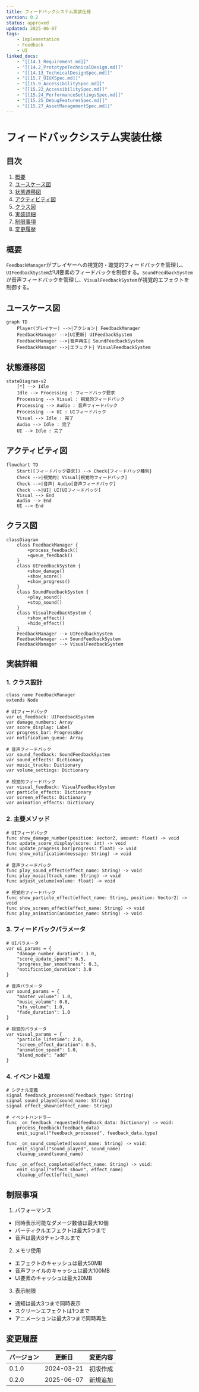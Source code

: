 ```yaml
---
title: フィードバックシステム実装仕様
version: 0.2
status: approved
updated: 2025-06-07
tags:
    - Implementation
    - Feedback
    - UI
linked_docs:
    - "[[14.1_Requirement.md]]"
    - "[[14.2_PrototypeTechnicalDesign.md]]"
    - "[[14.13_TechnicalDesignSpec.md]]"
    - "[[15.7_UIUXSpec.md]]"
    - "[[15.9_AccessibilitySpec.md]]"
    - "[[15.22_AccessibilitySpec.md]]"
    - "[[15.24_PerformanceSettingsSpec.md]]"
    - "[[15.25_DebugFeaturesSpec.md]]"
    - "[[15.27_AssetManagementSpec.md]]"
---
```


# フィードバックシステム実装仕様

## 目次

1. [概要](#概要)
2. [ユースケース図](#ユースケース図)
3. [状態遷移図](#状態遷移図)
4. [アクティビティ図](#アクティビティ図)
5. [クラス図](#クラス図)
6. [実装詳細](#実装詳細)
7. [制限事項](#制限事項)
8. [変更履歴](#変更履歴)

## 概要

`FeedbackManager`がプレイヤーへの視覚的・聴覚的フィードバックを管理し、`UIFeedbackSystem`がUI要素のフィードバックを制御する。`SoundFeedbackSystem`が音声フィードバックを管理し、`VisualFeedbackSystem`が視覚的エフェクトを制御する。

## ユースケース図

```mermaid
graph TD
    Player(プレイヤー) -->|アクション| FeedbackManager
    FeedbackManager -->|UI更新| UIFeedbackSystem
    FeedbackManager -->|音声再生| SoundFeedbackSystem
    FeedbackManager -->|エフェクト| VisualFeedbackSystem
```

## 状態遷移図

```mermaid
stateDiagram-v2
    [*] --> Idle
    Idle --> Processing : フィードバック要求
    Processing --> Visual : 視覚的フィードバック
    Processing --> Audio : 音声フィードバック
    Processing --> UI : UIフィードバック
    Visual --> Idle : 完了
    Audio --> Idle : 完了
    UI --> Idle : 完了
```

## アクティビティ図

```mermaid
flowchart TD
    Start([フィードバック要求]) --> Check{フィードバック種別}
    Check -->|視覚的| Visual[視覚的フィードバック]
    Check -->|音声| Audio[音声フィードバック]
    Check -->|UI| UI[UIフィードバック]
    Visual --> End
    Audio --> End
    UI --> End
```

## クラス図

```mermaid
classDiagram
    class FeedbackManager {
        +process_feedback()
        +queue_feedback()
    }
    class UIFeedbackSystem {
        +show_damage()
        +show_score()
        +show_progress()
    }
    class SoundFeedbackSystem {
        +play_sound()
        +stop_sound()
    }
    class VisualFeedbackSystem {
        +show_effect()
        +hide_effect()
    }
    FeedbackManager --> UIFeedbackSystem
    FeedbackManager --> SoundFeedbackSystem
    FeedbackManager --> VisualFeedbackSystem
```

## 実装詳細

### 1. クラス設計
```gdscript
class_name FeedbackManager
extends Node

# UIフィードバック
var ui_feedback: UIFeedbackSystem
var damage_numbers: Array
var score_display: Label
var progress_bar: ProgressBar
var notification_queue: Array

# 音声フィードバック
var sound_feedback: SoundFeedbackSystem
var sound_effects: Dictionary
var music_tracks: Dictionary
var volume_settings: Dictionary

# 視覚的フィードバック
var visual_feedback: VisualFeedbackSystem
var particle_effects: Dictionary
var screen_effects: Dictionary
var animation_effects: Dictionary
```

### 2. 主要メソッド
```gdscript
# UIフィードバック
func show_damage_number(position: Vector2, amount: float) -> void
func update_score_display(score: int) -> void
func update_progress_bar(progress: float) -> void
func show_notification(message: String) -> void

# 音声フィードバック
func play_sound_effect(effect_name: String) -> void
func play_music(track_name: String) -> void
func adjust_volume(volume: float) -> void

# 視覚的フィードバック
func show_particle_effect(effect_name: String, position: Vector2) -> void
func show_screen_effect(effect_name: String) -> void
func play_animation(animation_name: String) -> void
```

### 3. フィードバックパラメータ
```gdscript
# UIパラメータ
var ui_params = {
    "damage_number_duration": 1.0,
    "score_update_speed": 0.5,
    "progress_bar_smoothness": 0.3,
    "notification_duration": 3.0
}

# 音声パラメータ
var sound_params = {
    "master_volume": 1.0,
    "music_volume": 0.8,
    "sfx_volume": 1.0,
    "fade_duration": 1.0
}

# 視覚的パラメータ
var visual_params = {
    "particle_lifetime": 2.0,
    "screen_effect_duration": 0.5,
    "animation_speed": 1.0,
    "blend_mode": "add"
}
```

### 4. イベント処理
```gdscript
# シグナル定義
signal feedback_processed(feedback_type: String)
signal sound_played(sound_name: String)
signal effect_shown(effect_name: String)

# イベントハンドラー
func _on_feedback_requested(feedback_data: Dictionary) -> void:
    process_feedback(feedback_data)
    emit_signal("feedback_processed", feedback_data.type)

func _on_sound_completed(sound_name: String) -> void:
    emit_signal("sound_played", sound_name)
    cleanup_sound(sound_name)

func _on_effect_completed(effect_name: String) -> void:
    emit_signal("effect_shown", effect_name)
    cleanup_effect(effect_name)
```

## 制限事項

1. パフォーマンス
- 同時表示可能なダメージ数値は最大10個
- パーティクルエフェクトは最大5つまで
- 音声は最大8チャンネルまで

2. メモリ使用
- エフェクトのキャッシュは最大50MB
- 音声ファイルのキャッシュは最大100MB
- UI要素のキャッシュは最大20MB

3. 表示制限
- 通知は最大3つまで同時表示
- スクリーンエフェクトは1つまで
- アニメーションは最大3つまで同時再生

## 変更履歴

| バージョン | 更新日     | 変更内容 |
| ---------- | ---------- | -------- |
| 0.1.0      | 2024-03-21 | 初版作成 |
| 0.2.0      | 2025-06-07 | 新規追加 |
